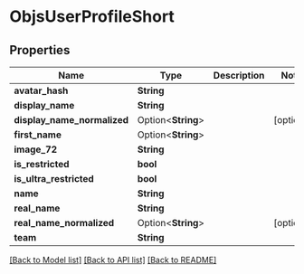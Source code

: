 # ObjsUserProfileShort

## Properties

Name | Type | Description | Notes
------------ | ------------- | ------------- | -------------
**avatar_hash** | **String** |  | 
**display_name** | **String** |  | 
**display_name_normalized** | Option<**String**> |  | [optional]
**first_name** | Option<**String**> |  | 
**image_72** | **String** |  | 
**is_restricted** | **bool** |  | 
**is_ultra_restricted** | **bool** |  | 
**name** | **String** |  | 
**real_name** | **String** |  | 
**real_name_normalized** | Option<**String**> |  | [optional]
**team** | **String** |  | 

[[Back to Model list]](../README.md#documentation-for-models) [[Back to API list]](../README.md#documentation-for-api-endpoints) [[Back to README]](../README.md)


